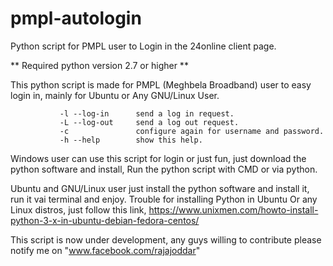 # pmpl-autologin
Python script for PMPL user to Login in the 24online client page.

** Required python version 2.7 or higher **

This python script is made for PMPL (Meghbela Broadband) user to easy login in, mainly for Ubuntu or Any GNU/Linux User.

```
           -l --log-in      send a log in request.
           -L --log-out     send a log out request.
           -c               configure again for username and password.
           -h --help        show this help.
```

Windows user can use this script for login or just fun, just download the python software and install, Run the python script with CMD or via python.

Ubuntu and GNU/Linux user just install the python software and install it, run it vai terminal and enjoy. Trouble for installing Python in Ubuntu Or any Linux distros, just follow this link, https://www.unixmen.com/howto-install-python-3-x-in-ubuntu-debian-fedora-centos/

This script is now under development, any guys willing to contribute please notify me on "www.facebook.com/rajajoddar"

